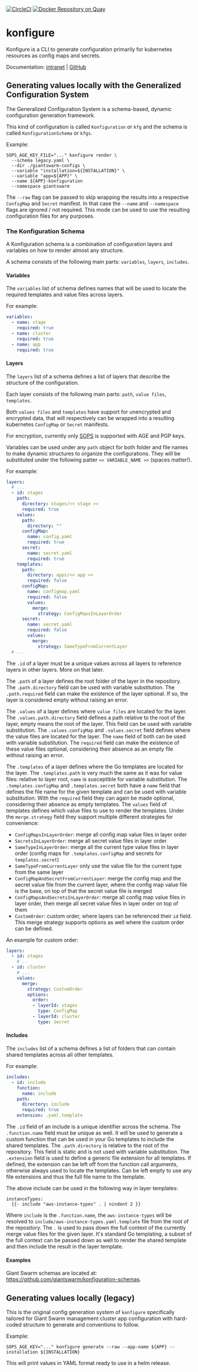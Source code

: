 [![CircleCI](https://circleci.com/gh/giantswarm/konfigure.svg?&style=shield)](https://circleci.com/gh/giantswarm/konfigure)
[![Docker Repository on Quay](https://quay.io/repository/giantswarm/konfigure/status)](https://quay.io/repository/giantswarm/konfigure)

# konfigure

Konfigure is a CLI to generate configuration primarily for kubernetes resources as config maps and secrets.

Documentation: [intranet](https://intranet.giantswarm.io/docs/dev-and-releng/configuration-management/) | [GitHub](https://github.com/giantswarm/giantswarm/blob/master/content/docs/dev-and-releng/configuration-management/_index.md)

## Generating values locally with the Generalized Configuration System

The Generalized Configuration System is a schema-based, dynamic configuration generation framework.  

This kind of configuration is called `Konfiguration` or `kfg` and the schema is called `KonfigurationSchema` or `kfgs`.

Example:

```
SOPS_AGE_KEY_FILE="..." konfigure render \
  --schema legacy.yaml \
  --dir ./giantswarm-configs \
  --variable "installation=${INSTALLATION}" \
  --variable "app=${APP}" \
  --name ${APP}-konfiguration
  --namespace giantswarm
```

The `--raw` flag can be passed to skip wrapping the results into a respective `ConfigMap` and `Secret` manifest. In that
case the `--name` and `--namespace` flags are ignored / not required. This mode can be used to use the resulting 
configuration files for any purposes.

### The Konfiguration Schema

A Konfiguration schema is a combination of configuration layers and variables on how to render almost any structure.

A schema consists of the following main parts: `variables`, `layers`, `includes`.

#### Variables

The `variables` list of schema defines names that will be used to locate the required templates and value files across layers.

For example:

```yaml
variables:
  - name: stage
    required: true
  - name: cluster
    required: true
  - name: app
    required: true
```

#### Layers

The `layers` list of a schema defines a list of layers that describe the structure of the configuration.

Each layer consists of the following main parts: `path`, `value files`, `templates`.

Both `values files` and `templates` have support for unencrypted and encrypted data, that will respectively can be
wrapped into a resulting kubernetes `ConfigMap` or `Secret` manifests.

For encryption, currently only [SOPS](https://github.com/getsops/sops) is supported with AGE and PGP keys.

Variables can be used under any `path` object for both folder and file names to make dynamic structures to organize
the configurations. They will be substituted under the following patter `<< VARIABLE_NAME >>` (spaces matter!).

For example:

```yaml
layers:
  # ...
  - id: stages
    path:
      directory: stages/<< stage >>
      required: true
    values:
      path:
        directory: ""
      configMap:
        name: config.yaml
        required: true
      secret:
        name: secret.yaml
        required: true
    templates:
      path:
        directory: apps/<< app >>
        required: false
      configMap:
        name: configmap.yaml
        required: false
        values:
          merge:
            strategy: ConfigMapsInLayerOrder
      secret:
        name: secret.yaml
        required: false
        values:
          merge:
            strategy: SameTypeFromCurrentLayer
  # ...
```

The `.id` of a layer must be a unique values across all layers to reference layers in other layers. More on that later.

The `.path` of a layer defines the root folder of the layer in the repository. The `.path.directory` field can be used
with variable substitution. The `.path.required` field can make the existence of the layer optional. If so, the layer
is considered empty without raising an error.

The `.values` of a layer defines where `value files` are located for the layer. The `.values.path.directory` field
defines a path relative to the root of the layer, empty means the root of the layer. This field can be used
with variable substitution. The `.values.configMap` and `.values.secret` field defines where the value files are
located for the layer. The `name` field of both can be used with variable substitution. The `required` field can
make the existence of these value files optional, considering their absence as an empty file without raising an error.

The `.templates` of a layer defines where the Go templates are located for the layer. The `.templates.path` is very
much the same as it was for value files: relative to layer root, `name` is susceptible for variable substitution. The
`.templates.configMap` and `.templates.secret` both have a `name` field that defines the file name for the given
template and can be used with variable substitution. With the `required` field they can again be made optional,
considering their absence as empty templates. The `values` field of templates defines which value files to use to
render the templates. Under the `merge.strategy` field they support multiple different strategies for convenience:

- `ConfigMapsInLayerOrder`: merge all config map value files in layer order
- `SecretsInLayerOrder`: merge all secret value files in layer order
- `SameTypeInLayerOrder`: merge all the current type value files in layer order (config maps for `.templates.configMap` and secrets for `templates.secret`)
- `SameTypeFromCurrentLayer` only use the value file for the current type from the same layer
- `ConfigMapAndSecretFromCurrentLayer`: merge the config map and the secret value file from the current layer, where the config map value file is the base, on top of that the secret value file is merged
- `ConfigMapsAndSecretsInLayerOrder`: merge all config map value files in layer order, then merge all secret value files in layer order on top of them
- `CustomOrder`: custom order, where layers can be referenced their `id` field. This merge strategy supports options as well where the custom order can be defined.

An example for custom order:

```yaml
layers:
  - id: stages
    # ..
  - id: cluster
    # ...
    values:
      merge:
        strategy: CustomOrder
        options:
          order:
          - layerId: stages
            type: ConfigMap
          - layerId: cluster
            type: Secret
```

#### Includes

The `includes` list of a schema defines a list of folders that can contain shared templates across all other templates.

For example:

```yaml
includes:
  - id: include
    function:
      name: include
    path:
      directory: include
      required: true
    extension: .yaml.template
```

The `.id` field of an include is a unique identifier across the schema. The `.function.name` field must be unique as well.
It will be used to generate a custom function that can be used in your Go templates to include the shared templates. The
`.path.directory` is relative to the root of the repository. This field is static and is not used with variable substitution.
The `.extension` field is used to define a generic file extension for all templates. If defined, the extension can be left
off from the function call arguments, otherwise always used to locate the templates. Can be left empty to use any file
extensions and thus the full file name to the template.

The above include can be used in the following way in layer templates:

```gotemplate
instanceTypes:
  {{- include "aws-instance-types" . | nindent 2 }}
```

Where `include` is the `.function.name`, the `aws-instance-types` will be resolved to `include/aws-instance-types.yaml.template`
file from the root of the repository. The `.` is used to pass down the full context of the currently merge value files
for the given layer. It's standard Go templating, a subset of the full context can be passed down as well to render
the shared template and then include the result in the layer template.

#### Examples

Giant Swarm schemas are located at: https://github.com/giantswarm/konfiguration-schemas.

## Generating values locally (legacy)

This is the original config generation system of `konfigure` specifically tailored for Giant Swarm management cluster
app configuration with hard-coded structure to generate and conventions to follow.

Example:

```
SOPS_AGE_KEY="..." konfigure generate --raw --app-name ${APP} --installation ${INSTALLATION}
```

This will print values in YAML format ready to use in a helm release.
